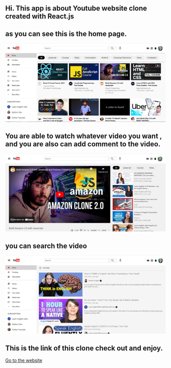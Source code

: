 ## Hi. This app is about Youtube website clone created with React.js

## as you can see this is the home page.

<img src="./public/home.PNG">

## You are able to watch whatever video you want , and you are also can add comment to the video.

<img src="./public/play.PNG">

## you can search the video

<img src="./public/search.PNG">

## This is the link of this clone check out and enjoy.

<a href="https://clone-010.web.app/">Go to the website</a>
